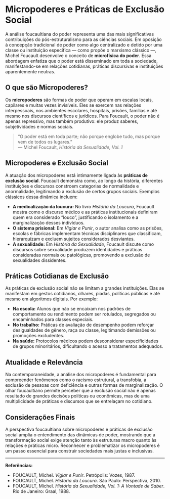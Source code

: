 # Micropoderes e Práticas de Exclusão Social

A análise foucaultiana do poder representa uma das mais significativas contribuições do pós-estruturalismo para as ciências sociais. Em oposição à concepção tradicional de poder como algo centralizado e detido por uma classe ou instituição específica — como propõe o marxismo clássico —, Michel Foucault desenvolve o conceito de **microfísica do poder**. Essa abordagem enfatiza que o poder está disseminado em toda a sociedade, manifestando-se em relações cotidianas, práticas discursivas e instituições aparentemente neutras.

## O que são Micropoderes?

Os **micropoderes** são formas de poder que operam em escalas locais, capilares e muitas vezes invisíveis. Eles se exercem nas relações interpessoais, nos ambientes escolares, hospitais, prisões, famílias e até mesmo nos discursos científicos e jurídicos. Para Foucault, o poder não é apenas repressivo, mas também produtivo: ele produz saberes, subjetividades e normas sociais.

> “O poder está em toda parte; não porque englobe tudo, mas porque vem de todos os lugares.”  
> — Michel Foucault, *História da Sexualidade, Vol. 1*

## Micropoderes e Exclusão Social

A atuação dos micropoderes está intimamente ligada às **práticas de exclusão social**. Foucault demonstra como, ao longo da história, diferentes instituições e discursos constroem categorias de normalidade e anormalidade, legitimando a exclusão de certos grupos sociais. Exemplos clássicos dessa dinâmica incluem:

- **A medicalização da loucura:** No livro *História da Loucura*, Foucault mostra como o discurso médico e as práticas institucionais definiram quem era considerado “louco”, justificando o isolamento e a marginalização desses indivíduos.
- **O sistema prisional:** Em *Vigiar e Punir*, o autor analisa como as prisões, escolas e fábricas implementam técnicas disciplinares que classificam, hierarquizam e excluem sujeitos considerados desviantes.
- **A sexualidade:** Em *História da Sexualidade*, Foucault discute como discursos sobre sexualidade produzem identidades e práticas consideradas normais ou patológicas, promovendo a exclusão de sexualidades dissidentes.

## Práticas Cotidianas de Exclusão

As práticas de exclusão social não se limitam a grandes instituições. Elas se manifestam em gestos cotidianos, olhares, piadas, políticas públicas e até mesmo em algoritmos digitais. Por exemplo:

- **Na escola:** Alunos que não se encaixam nos padrões de comportamento ou rendimento podem ser rotulados, segregados ou encaminhados para classes especiais.
- **No trabalho:** Práticas de avaliação de desempenho podem reforçar desigualdades de gênero, raça ou classe, legitimando demissões ou promoções excludentes.
- **Na saúde:** Protocolos médicos podem desconsiderar especificidades de grupos minoritários, dificultando o acesso a tratamentos adequados.

## Atualidade e Relevância

Na contemporaneidade, a análise dos micropoderes é fundamental para compreender fenômenos como o racismo estrutural, a transfobia, a exclusão de pessoas com deficiência e outras formas de marginalização. O olhar foucaultiano permite perceber que a exclusão social não é apenas resultado de grandes decisões políticas ou econômicas, mas de uma multiplicidade de práticas e discursos que se entrelaçam no cotidiano.

## Considerações Finais

A perspectiva foucaultiana sobre micropoderes e práticas de exclusão social amplia o entendimento das dinâmicas de poder, mostrando que a transformação social exige atenção tanto às estruturas macro quanto às relações e práticas micro. Reconhecer e problematizar os micropoderes é um passo essencial para construir sociedades mais justas e inclusivas.

---

**Referências:**

- FOUCAULT, Michel. *Vigiar e Punir*. Petrópolis: Vozes, 1987.
- FOUCAULT, Michel. *História da Loucura*. São Paulo: Perspectiva, 2010.
- FOUCAULT, Michel. *História da Sexualidade, Vol. 1: A Vontade de Saber*. Rio de Janeiro: Graal, 1988.